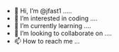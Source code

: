 - 👋 Hi, I’m @jfast1 .....
- 👀 I’m interested in coding ....
- 🌱 I’m currently learning ....
- 💞️ I’m looking to collaborate on ....
- 📫 How to reach me ...

<!---
jfast1/jfast1 is a ✨ special ✨ repository because its `README.md` (this file) appears on your GitHub profile.
You can click the Preview link to take a look at your changes.
--->
